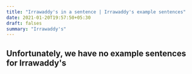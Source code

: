 ```yaml
---
title: "Irrawaddy's in a sentence | Irrawaddy's example sentences"
date: 2021-01-20T19:57:50+05:30
draft: falses
summary: "Irrawaddy's"
---
```

## Unfortunately, we have no example sentences for Irrawaddy's                 
